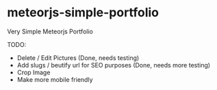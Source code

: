 # meteorjs-simple-portfolio
Very Simple Meteorjs Portfolio

TODO:
 - Delete / Edit Pictures (Done, needs testing)
 - Add slugs / beutify url for SEO purposes (Done, needs more testing)
 - Crop Image
 - Make more mobile friendly
